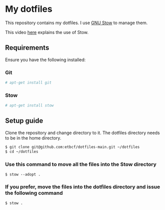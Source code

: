 # My dotfiles

This repository contains my dotfiles. I use [GNU Stow](https://www.gnu.org/software/stow/) to manage them.

This video [here](https://www.youtube.com/watch?v=y6XCebnB9gs) explains the use of Stow.

## Requirements

Ensure you have the following installed:

### Git

```bash
# apt-get install git
```

### Stow

```bash
# apt-get install stow
```

## Setup guide

Clone the repository and change directory to it. The dotfiles directory needs to be in the home directory.

```bash
$ git clone git@github.com:etbcf/dotfiles-main.git ~/dotfiles
$ cd ~/dotfiles
```

### Use this command to move all the files into the Stow directory

```
$ stow --adopt .
```

### If you prefer, move the files into the dotfiles directory and issue the following command

```bash
$ stow .
```

